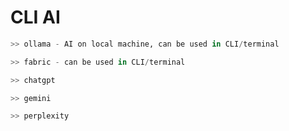 

# CLI AI
```python
>> ollama - AI on local machine, can be used in CLI/terminal

>> fabric - can be used in CLI/terminal

>> chatgpt

>> gemini

>> perplexity
```



















